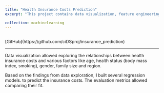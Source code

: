 ```yaml
---
title: "Health Insurance Costs Prediction"
excerpt: "This project contains data visualization, feature engineering and building linear regression models for predicting insurance costs using medical personal expenses billed by a health insurance company.<br/>"

collection: machinelearning
---
```

<br/>
[GitHub](https://github.com/ciDSproj/insurance_prediction)

---


Data visualization allowed exploring the relationships between health insurance costs and various factors like age, health status (body mass index, smoking), gender, family size and region. 








Based on the findings from data exploration, I built several regression models. to predict the insurance costs. The evaluation metrics allowed comparing their fit.